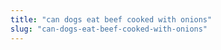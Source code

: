```yaml
---
title: "can dogs eat beef cooked with onions"
slug: "can-dogs-eat-beef-cooked-with-onions"
---
```


